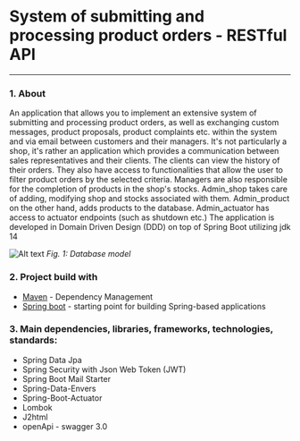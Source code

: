# System of submitting and processing product orders - RESTful API
---
### 1. About

An application that allows you to implement an extensive system of submitting and processing product orders, as well as exchanging custom messages, product proposals, product complaints etc. within the system and via email between customers and their managers. It's not particularly a shop, it's rather an application which provides a communication between sales representatives and their clients. The clients can view the history of their orders. They also have access to functionalities that allow the user to filter product orders by the selected criteria. Managers are also responsible for the completion of products in the shop's stocks.
Admin_shop takes care of adding, modifying shop and stocks associated with them. Admin_product on the other hand, adds products to the database. Admin_actuator has access to actuator endpoints (such as shutdown etc.)
The application is developed in Domain Driven Design (DDD) on top of Spring Boot utilizing jdk 14


![Alt text](https://i.imgur.com/fKkvDHD.png "EER DIAGRAM")
*Fig. 1: Database model*

### 2. Project build with

* [Maven](https://maven.apache.org/) - Dependency Management
* [Spring boot]() - starting point for building Spring-based applications


### 3. Main dependencies, libraries, frameworks, technologies, standards:
* Spring Data Jpa
* Spring Security with Json Web Token (JWT) 
* Spring Boot Mail Starter
* Spring-Data-Envers
* Spring-Boot-Actuator
* Lombok
* J2html
* openApi - swagger 3.0
